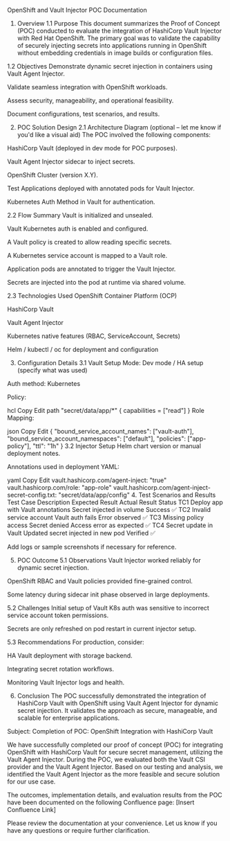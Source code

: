 OpenShift and Vault Injector POC Documentation
1. Overview
1.1 Purpose
This document summarizes the Proof of Concept (POC) conducted to evaluate the integration of HashiCorp Vault Injector with Red Hat OpenShift. The primary goal was to validate the capability of securely injecting secrets into applications running in OpenShift without embedding credentials in image builds or configuration files.

1.2 Objectives
Demonstrate dynamic secret injection in containers using Vault Agent Injector.

Validate seamless integration with OpenShift workloads.

Assess security, manageability, and operational feasibility.

Document configurations, test scenarios, and results.

2. POC Solution Design
2.1 Architecture Diagram (optional – let me know if you'd like a visual aid)
The POC involved the following components:

HashiCorp Vault (deployed in dev mode for POC purposes).

Vault Agent Injector sidecar to inject secrets.

OpenShift Cluster (version X.Y).

Test Applications deployed with annotated pods for Vault Injector.

Kubernetes Auth Method in Vault for authentication.

2.2 Flow Summary
Vault is initialized and unsealed.

Vault Kubernetes auth is enabled and configured.

A Vault policy is created to allow reading specific secrets.

A Kubernetes service account is mapped to a Vault role.

Application pods are annotated to trigger the Vault Injector.

Secrets are injected into the pod at runtime via shared volume.

2.3 Technologies Used
OpenShift Container Platform (OCP)

HashiCorp Vault

Vault Agent Injector

Kubernetes native features (RBAC, ServiceAccount, Secrets)

Helm / kubectl / oc for deployment and configuration

3. Configuration Details
3.1 Vault Setup
Mode: Dev mode / HA setup (specify what was used)

Auth method: Kubernetes

Policy:

hcl
Copy
Edit
path "secret/data/app/*" {
  capabilities = ["read"]
}
Role Mapping:

json
Copy
Edit
{
  "bound_service_account_names": ["vault-auth"],
  "bound_service_account_namespaces": ["default"],
  "policies": ["app-policy"],
  "ttl": "1h"
}
3.2 Injector Setup
Helm chart version or manual deployment notes.

Annotations used in deployment YAML:

yaml
Copy
Edit
vault.hashicorp.com/agent-inject: "true"
vault.hashicorp.com/role: "app-role"
vault.hashicorp.com/agent-inject-secret-config.txt: "secret/data/app/config"
4. Test Scenarios and Results
Test Case	Description	Expected Result	Actual Result	Status
TC1	Deploy app with Vault annotations	Secret injected in volume	Success	✅
TC2	Invalid service account	Vault auth fails	Error observed	✅
TC3	Missing policy access	Secret denied	Access error as expected	✅
TC4	Secret update in Vault	Updated secret injected in new pod	Verified	✅

Add logs or sample screenshots if necessary for reference.

5. POC Outcome
5.1 Observations
Vault Injector worked reliably for dynamic secret injection.

OpenShift RBAC and Vault policies provided fine-grained control.

Some latency during sidecar init phase observed in large deployments.

5.2 Challenges
Initial setup of Vault K8s auth was sensitive to incorrect service account token permissions.

Secrets are only refreshed on pod restart in current injector setup.

5.3 Recommendations
For production, consider:

HA Vault deployment with storage backend.

Integrating secret rotation workflows.

Monitoring Vault Injector logs and health.

6. Conclusion
The POC successfully demonstrated the integration of HashiCorp Vault with OpenShift using Vault Agent Injector for dynamic secret injection. It validates the approach as secure, manageable, and scalable for enterprise applications.

Subject: Completion of POC: OpenShift Integration with HashiCorp Vault

We have successfully completed our proof of concept (POC) for integrating OpenShift with HashiCorp Vault for secure secret management, utilizing the Vault Agent Injector. During the POC, we evaluated both the Vault CSI provider and the Vault Agent Injector. Based on our testing and analysis, we identified the Vault Agent Injector as the more feasible and secure solution for our use case.

The outcomes, implementation details, and evaluation results from the POC have been documented on the following Confluence page: [Insert Confluence Link]

Please review the documentation at your convenience. Let us know if you have any questions or require further clarification.

